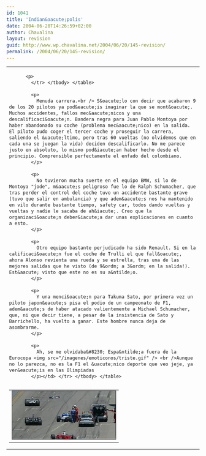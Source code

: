 ```yaml
---
id: 1041
title: 'Indian&aacute;polis'
date: 2004-06-20T14:26:59+02:00
author: Chavalina
layout: revision
guid: http://www.wp.chavalina.net/2004/06/20/145-revision/
permalink: /2004/06/20/145-revision/
---
```

<table width="100%" border="0" cellpadding="0" cellspacing="0">
  <tr>
    <td>
      <table border="0" cellspacing="5" cellpadding="10" width="1" align="left">
        <tr>
          <td>
            <img src="/imagenes/fotos/indianapolis.jpg" alt="accidente ralph schumacher" width="270" height="126" border="1" />
          </td>
          
          <p>
            </tr> </tbody> </table> 
            
            <p>
              Menuda carrera.<br /> S&oacute;lo con decir que acabaron 9 de los 20 pilotos ya pod&eacute;is imaginar la que se mont&oacute;. Muchos accidentes, fallos mec&aacute;nicos y una descalificaci&oacute;n. Bandera negra para Juan Pablo Montoya por haber abandonado su coche (problema mec&aacute;nico) en la salida. El piloto pudo coger el tercer coche y proseguir la carrera, saliendo el &uacute;ltimo, pero tras 60 vueltas (no olvidemos que en cada una se juegan la vida) deciden descalificarlo. No me parece justo en absoluto, lo mismo pod&iacute;an haber hecho desde el principio. Comprensible perfectamente el enfado del colombiano.
            </p>
            
            <p>
              No tuvieron mucha suerte en el equipo BMW, si lo de Montoya "jode", m&aacute;s peligroso fue lo de Ralph Schumacher, que tras perder el control del coche tuvo un accidente bastante grave (tuvo que salir en ambulancia) y que adem&aacute;s nos ha mantenido en vilo durante bastante tiempo, safety car, todos dando vueltas y vueltas y nadie le sacaba de ah&iacute;. Creo que la organizaci&oacute;n deber&iacute;a dar unas explicaciones en cuanto a esto.
            </p>
            
            <p>
              Otro equipo bastante perjudicado ha sido Renault. Si en la calificaci&oacute;n fue el coche de Trulli el que fall&oacute;, ahora Alonso revienta una rueda y se estrella, tras una de las mejores salidas que he visto (de 9&ordm; a 3&ordm; en la salida!). Est&aacute; visto que este no es su a&ntilde;o.
            </p>
            
            <p>
              Y una menci&oacute;n para Takuma Sato, por primera vez un piloto japon&eacute;s pisa el podio de un campeonato de F1, adem&aacute;s de haber atacado valientemente a Michael Schumacher, que, ni que decir tiene, a pesar de la insistencia de Sato y Barrichello, ha vuelto a ganar. Este hombre nunca deja de asombrarme.
            </p>
            
            <p>
              Ah, se me olvidaba&#8230; Espa&ntilde;a fuera de la Eurocopa <img src="/imagenes/emoticonos/triste.gif" /> <br />Aunque no lo parezca, no es la F1 el &uacute;nico deporte que veo jeje, ya ver&eacute;is en las Olimpiadas
            </p></td> </tr> </tbody> </table>